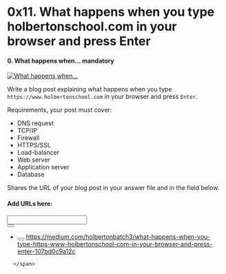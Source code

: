 <h1 class="gap">0x11. What happens when you type holbertonschool.com in your browser and press Enter</h1>


<h4 class="task">
    0. What happens when...
      <span class="alert alert-warning mandatory-optional">
        mandatory
      </span>
</h4><p><a href="https://www.youtube.com/watch?v=eMNhgo8zdEg" target="_blank"><img alt="What happens when..." src="http://i.imgur.com/lh74RZb.png"/></a></p><p>Write a blog post explaining what happens when you type <code>https://www.holbertonschool.com</code> in your browser and press <code>Enter</code>.</p><p>Requirements, your post must cover:</p><ul>
<li>DNS request</li>
<li>TCP/IP</li>
<li>Firewall</li>
<li>HTTPS/SSL</li>
<li>Load-balancer</li>
<li>Web server</li>
<li>Application server</li>
<li>Database</li>
</ul><p>Shares the URL of your blog post in your answer file and in the field below.</p><div class="blog_post_div">
<h4> Add URLs here:</h4>
<div class="form-group row">
<div class="col-sm-11">
<input class="form-control" id="input_1646" type="text" value=""/>
</div>
<div class="col-sm-1">
<button class="add_task_url" data-task-id="1646" data-task-requesting="0" data-user-id="217" type="button">
<span aria-hidden="true" class="glyphicon glyphicon-plus"></span>
</button>
</div>
</div>
<ul class="list_1646">
<li>
<button class="remove_blog_post" data-task-id="1646" data-task-requesting="0" data-task-url-id="835" id="1646" type="button">
<span aria-hidden="true" class="glyphicon glyphicon-minus"></span>
</button>
<a href="https://medium.com/holbertonbatch3/what-happens-when-you-type-https-www-holbertonschool-com-in-your-browser-and-press-enter-107bd0c9a12c" target="_blank">https://medium.com/holbertonbatch3/what-happens-when-you-type-https-www-holbertonschool-com-in-your-browser-and-press-enter-107bd0c9a12c</a>
</li>
</ul>
</div>


      </span>
